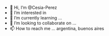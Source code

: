 - 👋 Hi, I’m @Cesia-Perez
- 👀 I’m interested in  
- 🌱 I’m currently learning ...
- 💞️ I’m looking to collaborate on ...
- 📫 How to reach me ...
argentina, buenos aires
<!---
Cesia-Perez/Cesia-Perez is a ✨ special ✨ repository because its `README.md` (this file) appears on your GitHub profile.
You can click the Preview link to take a look at your changes.
--->
